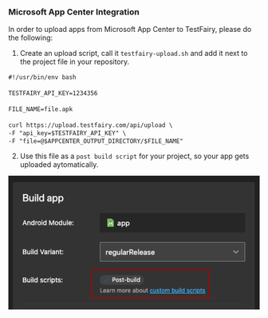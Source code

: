 ### Microsoft App Center Integration


In order to upload apps from Microsoft App Center to TestFairy, please do the following:

1. Create an upload script, call it `testfairy-upload.sh` and add it next to the project file in your repository.


```
#!/usr/bin/env bash

TESTFAIRY_API_KEY=1234356

FILE_NAME=file.apk

curl https://upload.testfairy.com/api/upload \
-F "api_key=$TESTFAIRY_API_KEY" \
-F "file=@$APPCENTER_OUTPUT_DIRECTORY/$FILE_NAME" 

```

2. Use this file as a `post build script` for your project, so your app gets uploaded aytomatically.


![](/img/continuous-integration/appcntr-1.png)



